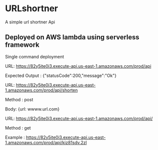 # URLshortner
A simple url shortner Api

## Deployed on AWS lambda using serverless framework
Single command deployment 

URL:  https://82y5ite0i3.execute-api.us-east-1.amazonaws.com/prod/api

Expected Output : {"statusCode":200,"message":"Ok"}

URL: https://82y5ite0i3.execute-api.us-east-1.amazonaws.com/prod/api/shorten

Method : post

Body: {url: wwww.url.com}


URL: https://82y5ite0i3.execute-api.us-east-1.amazonaws.com/prod/api/<shortUrlReturned>

Method : get

Example : https://82y5ite0i3.execute-api.us-east-1.amazonaws.com/prod/api/kiz81sdv.2zl



